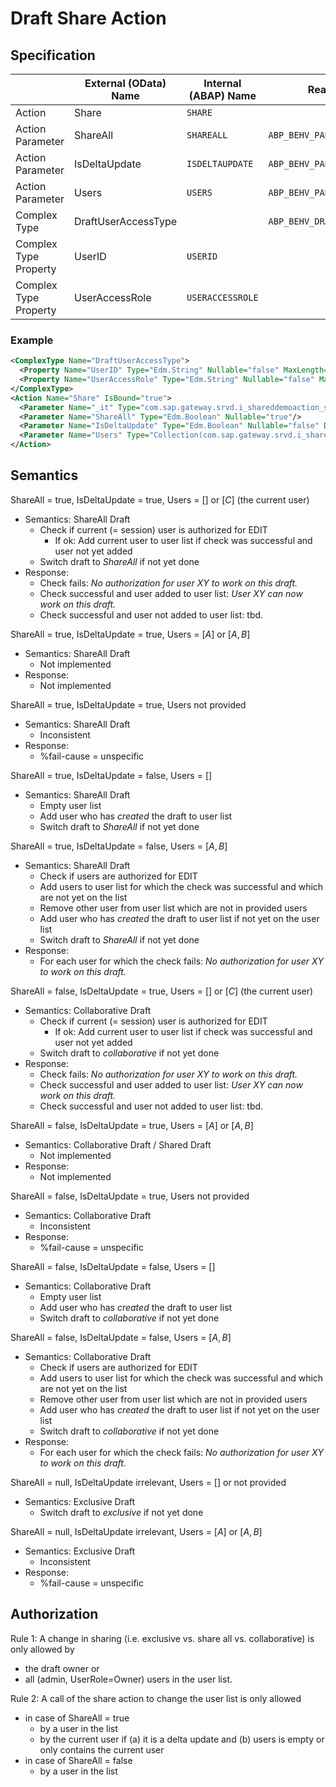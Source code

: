 # Draft Share Action

## Specification

||External (OData) Name|Internal (ABAP) Name|Realization|Comment|
|---|---|---|---|---|
|Action|Share|`SHARE`| ||
|Action Parameter|ShareAll|`SHAREALL`|`ABP_BEHV_PAR_SHARE`||
|Action Parameter|IsDeltaUpdate|`ISDELTAUPDATE`|`ABP_BEHV_PAR_SHARE`||
|Action Parameter|Users|`USERS`|`ABP_BEHV_PAR_SHARE`|Table of `ABP_BEHV_DRAFT_USER_ACCESS`|
|Complex Type|DraftUserAccessType||`ABP_BEHV_DRAFT_USER_ACCESS`||
|Complex Type Property|UserID|`USERID`|||
|Complex Type Property|UserAccessRole|`USERACCESSROLE`|||

### Example

```xml
<ComplexType Name="DraftUserAccessType">
  <Property Name="UserID" Type="Edm.String" Nullable="false" MaxLength="12"/>
  <Property Name="UserAccessRole" Type="Edm.String" Nullable="false" MaxLength="1"/>
</ComplexType>
<Action Name="Share" IsBound="true">
  <Parameter Name="_it" Type="com.sap.gateway.srvd.i_shareddemoaction_sd.v0001.SharedEntityType" Nullable="false"/>
  <Parameter Name="ShareAll" Type="Edm.Boolean" Nullable="true"/>
  <Parameter Name="IsDeltaUpdate" Type="Edm.Boolean" Nullable="false" DefaultValue="false"/>
  <Parameter Name="Users" Type="Collection(com.sap.gateway.srvd.i_shareddemoaction_sd.v0001.DraftUserAccessType)" Nullable="false"/>
</Action>
```

## Semantics

ShareAll = true, IsDeltaUpdate = true, Users = $[]$ or $[C]$ (the current user)
- Semantics: ShareAll Draft
  - Check if current (= session) user is authorized for EDIT
    - If ok: Add current user to user list if check was successful and user not yet added
  - Switch draft to _ShareAll_ if not yet done
- Response:
  - Check fails: _No authorization for user XY to work on this draft._
  - Check successful and user added to user list: _User XY can now work on this draft._
  - Check successful and user not added to user list: tbd.

ShareAll = true, IsDeltaUpdate = true, Users = $[A]$ or $[A,B]$
- Semantics: ShareAll Draft
  - Not implemented
- Response:
  - Not implemented

ShareAll = true, IsDeltaUpdate = true, Users not provided
- Semantics: ShareAll Draft
  - Inconsistent
- Response:
  - %fail-cause = unspecific

ShareAll = true, IsDeltaUpdate = false, Users = $[]$
- Semantics: ShareAll Draft
  - Empty user list
  - Add user who has _created_ the draft to user list
  - Switch draft to _ShareAll_ if not yet done

ShareAll = true, IsDeltaUpdate = false, Users = $[A,B]$
- Semantics: ShareAll Draft
  - Check if users are authorized for EDIT
  - Add users to user list for which the check was successful and which are not yet on the list
  - Remove other user from user list which are not in provided users
  - Add user who has _created_ the draft to user list if not yet on the user list
  - Switch draft to _ShareAll_ if not yet done
- Response:
  - For each user for which the check fails: _No authorization for user XY to work on this draft._

ShareAll = false, IsDeltaUpdate = true, Users = $[]$ or $[C]$ (the current user)
- Semantics: Collaborative Draft
  - Check if current (= session) user is authorized for EDIT
    - If ok: Add current user to user list if check was successful and user not yet added
  - Switch draft to _collaborative_ if not yet done
- Response:
  - Check fails: _No authorization for user XY to work on this draft._
  - Check successful and user added to user list: _User XY can now work on this draft._
  - Check successful and user not added to user list: tbd.

ShareAll = false, IsDeltaUpdate = true, Users = $[A]$ or $[A,B]$
- Semantics: Collaborative Draft / Shared Draft
  - Not implemented
- Response:
  - Not implemented

ShareAll = false, IsDeltaUpdate = true, Users not provided
- Semantics: Collaborative Draft
  - Inconsistent
- Response:
  - %fail-cause = unspecific

ShareAll = false, IsDeltaUpdate = false, Users = $[]$
- Semantics: Collaborative Draft
  - Empty user list
  - Add user who has _created_ the draft to user list
  - Switch draft to _collaborative_ if not yet done

ShareAll = false, IsDeltaUpdate = false, Users = $[A,B]$
- Semantics: Collaborative Draft
  - Check if users are authorized for EDIT
  - Add users to user list for which the check was successful and which are not yet on the list
  - Remove other user from user list which are not in provided users
  - Add user who has _created_ the draft to user list if not yet on the user list
  - Switch draft to _collaborative_ if not yet done
- Response:
  - For each user for which the check fails: _No authorization for user XY to work on this draft._

ShareAll = null, IsDeltaUpdate irrelevant, Users = $[]$ or not provided
- Semantics: Exclusive Draft
  - Switch draft to _exclusive_ if not yet done

ShareAll = null, IsDeltaUpdate irrelevant, Users = $[A]$ or $[A,B]$
- Semantics: Exclusive Draft
  - Inconsistent
- Response:
  - %fail-cause = unspecific

## Authorization

Rule 1: A change in sharing (i.e. exclusive vs. share all vs. collaborative) is only allowed by
- the draft owner or
- all (admin, UserRole=Owner) users in the user list.

Rule 2: A call of the share action to change the user list is only allowed
- in case of ShareAll = true
  - by a user in the list
  - by the current user if (a) it is a delta update and (b) users is empty or only contains the current user
- in case of ShareAll = false
  - by a user in the list
